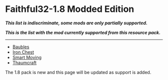 Faithful32-1.8 Modded Edition
=================
**_This list is indiscriminate, some mods are only partially supported._**

**_This is the list with the mod currently supported from this resource pack._**
_________________

- [Baubles](http://www.minecraftforum.net/forums/mapping-and-modding/minecraft-mods/1294623-baubles-1-1-1-0-updated-2015-3-2)
- [Iron Chest](http://minecraft.curseforge.com/projects/iron-chests)
- [Smart Moving](http://www.minecraftforum.net/forums/mapping-and-modding/minecraft-mods/1274224-smart-moving)
- [Thaumcraft](http://www.minecraftforum.net/forums/mapping-and-modding/minecraft-mods/1292130-thaumcraft-5-0-2-updated-2015-11-3)

The 1.8 pack is new and this page will be updated as support is added.